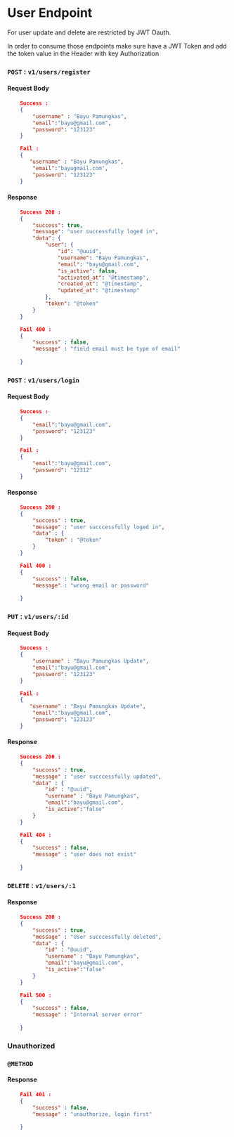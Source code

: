 # User Endpoint
For user update and delete are restricted by JWT Oauth.

In order to consume those endpoints make sure have a JWT Token and add the token value in the Header with key Authorization

### `POST` : ``v1/users/register`` 
#### Request Body
```json
    Success : 
    {
        "username" : "Bayu Pamungkas",
        "email":"bayu@gmail.com",
        "password": "123123"
    }

    Fail : 
    {
       "username" : "Bayu Pamungkas",
        "email":"bayugmail.com",
        "password": "123123"
    }
```
#### Response
```json
    Success 200 :
    {
        "success": true,
        "message": "user successfully loged in",
        "data": {
            "user": {
                "id": "@uuid",
                "username": "Bayu Pamungkas",
                "email": "bayu@gmail.com",
                "is_active": false,
                "activated_at": "@timestamp",
                "created_at": "@timestamp",
                "updated_at": "@timestamp"
            },
            "token": "@token"
        }
    }

    Fail 400 :
    {
        "success" : false,
        "message" : "field email must be type of email"
        
    }
```


### `POST` : ``v1/users/login`` 
#### Request Body
```json
    Success :
    {
        "email":"bayu@gmail.com",
        "password": "123123"
    }

    Fail : 
    {
        "email":"bayu@gmail.com",
        "password": "12312"
    }
```
#### Response
```json
    Success 200 :
    {
        "success" : true,
        "message" : "user succcessfully loged in",
        "data" : {
            "token" : "@token"
        }
    }

    Fail 400 :
    {
        "success" : false,
        "message" : "wrong email or password"
        
    }
```


### `PUT` : ``v1/users/:id`` 
#### Request Body
```json
    Success :
    {
        "username" : "Bayu Pamungkas Update",
        "email":"bayu@gmail.com",
        "password": "123123"
    }

    Fail : 
    {
       "username" : "Bayu Pamungkas Update",
        "email":"bayu@gmail.com",
        "password": "123123"
    }
```
#### Response
```json
    Success 200 :
    {
        "success" : true,
        "message" : "user succcessfully updated",
        "data" : {
            "id" : "@uuid",
            "username" : "Bayu Pamungkas",
            "email":"bayu@gmail.com",
            "is_active":"false"
        }
    }

    Fail 404 :
    {
        "success" : false,
        "message" : "user does not exist"
        
    }
```


### `DELETE` : ``v1/users/:1`` 
#### Response
```json
    Success 200 : 
    {
        "success" : true,
        "message" : "User succcessfully deleted",
        "data" : {
            "id" : "@uuid",
            "username" : "Bayu Pamungkas",
            "email":"bayu@gmail.com",
            "is_active":"false"
        }
    }

    Fail 500 :
    {
        "success" : false,
        "message" : "Internal server error"
        
    }
```
### Unauthorized
### `@METHOD`
#### Response
```json
    Fail 401 :
    {
        "success" : false,
        "message" : "unauthorize, login first"
        
    }
```